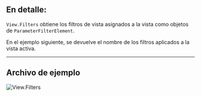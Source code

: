 ## En detalle:
`View.Filters` obtiene los filtros de vista asignados a la vista como objetos de `ParameterFilterElement`.

En el ejemplo siguiente, se devuelve el nombre de los filtros aplicados a la vista activa.
___
## Archivo de ejemplo

![View.Filters](./Revit.Elements.Views.View.Filters_img.jpg)
